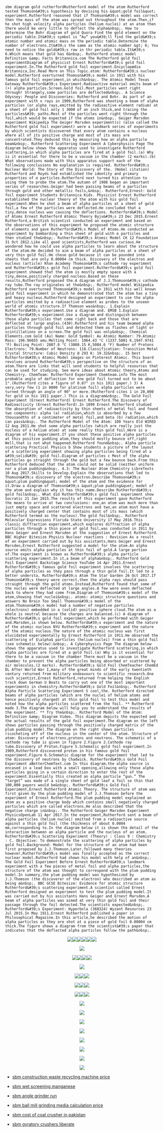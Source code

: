 
```
sbm diagram gold rutherfordRutherford model of the atom Rutherford tested Thomson&#39;s hypothesis by devising his &quot;gold foil&quot; experiment.Rutherford reasoned that if Thomson&#39;s model was correct then the mass of the atom was spread out throughout the atom.Then,if he shot high velocity alpha particles (helium nuclei) at an atom then there would be very little to deflect the alpha&nbsp;. How to determine the Bohr diagram of gold Quora Find the gold element on the periodic table.It&#39;s symbol is “Au” you&#39;ll find the gold&#39;s atomic number and atomic mass on the periodic table.Determine the number of electrons.It&#39;s the same as the atomic number &gt; 6; You need to notice the gold&#39;s row in thr periodic table.It&#39;s 6.Which means that gold has 6&nbsp;. Rutherford atomic model Definition &amp; Facts Britannica.com The Rutherford gold foil experimentDiagram of physicist Ernest Rutherford&#39;s gold foil experiment.In.The Rutherford gold foil experiment.Encyclopædia Britannica,Inc.Read More on This Topic.atom: Rutherford&#39;s nuclear model.Rutherford overturned Thomson&#39;s model in 1911 with his famous gold foil experiment,in which&nbsp;. The Atomic Model Texas Gateway Rutherford&#39;s Experiment.Radioactive material emits beam of (+) alpha particles.Screen.Gold foil.Most particles went right through! Strangely,some particles are deflected&nbsp;. A Science Odyssey: People and Discoveries: Rutherford and Bohr. As part of an experiment with x rays in 1909,Rutherford was shooting a beam of alpha particles (or alpha rays,emitted by the radioactive element radium) at a sheet of gold foil only 1 3000 of an inch thick,and tracing the particles&#39; paths.Most of the particles went right through the foil,which would be expected if the atoms in&nbsp;. Geiger Marsden experiment Wikipedia The Geiger Marsden experiment(s) (also called the Rutherford gold foil experiment) were a landmark series of experiments by which scientists discovered that every atom contains a nucleus where all of its positive charge and most of its mass are concentrated.They deduced this by measuring how an alpha particle beam&nbsp;. Rutherford Scattering Experiment A Cyberphysics Page The diagram below shows the apparatus used to investigate Rutherford scattering,in which alpha particles are fired at a gold foil.(a) Why is it essential for there to be a vacuum in the chamber (2 marks).(b) What observations made with this apparatus support each of the following conclusions No explanation is required. Rutherford&#39;s Nuclear World: The Story of the Discovery of the. (Nobel citation) Rutherford and Royds had established the identity and primary properties of α particles.Rutherford next turned his attention to using them to probe the atom.The autumn of 1908 began an important series of researches.Geiger had been passing beams of α particles through gold and other metallic foils,&nbsp;. Rutherford,Ernest: Gold foil experiment Students Britannica Kids. Physicist Ernest Rutherford established the nuclear theory of the atom with his gold foil experiment.When he shot a beam of alpha particles at a sheet of gold foil,a few of the particles were deflected.He concluded that a tiny,dense nucleus was causing the deflections. Rutherford&#39;s Model of Atoms Ernest Rutherford Atomic Theory Byju&#39;s 23 Dec 2015.Ernest Rutherford,a British scientist conducted an experiment and based on the observations of this experiment he proposed the atomic structure of elements and gave Rutherford&#39;s Model of Atoms.He conducted an experiment by bombarding a thin sheet of gold with α particles and then studied the&nbsp;. Rutherford&#39;s Atomic Model CK 12 Foundation 31 Oct 2012.Like all good scientists,Rutherford was curious.He wondered how he could use alpha particles to learn about the structure of the atom.He decided to aim a beam of alpha particles at a sheet of very thin gold foil.He chose gold because it can be pounded into sheets that are only 0.00004 cm thick. Discovery of the electron and nucleus (article) Khan Academy Thomson&#39;s cathode ray experiment and Rutherford&#39;s gold foil experiment.Rutherford&#39;s gold foil experiment showed that the atom is mostly empty space with a tiny,dense,positively charged nucleus.Based on these results,Rutherford proposed the.A diagram of J.J.Thomson&#39;s cathode ray tube.The ray originates at the&nbsp;. Rutherford model Wikipedia Rutherford overturned Thomson&#39;s model in 1911 with his well known gold foil experiment in which he demonstrated that the atom has a tiny and heavy nucleus.Rutherford designed an experiment to use the alpha particles emitted by a radioactive element as probes to the unseen world of atomic structure.If Thomson was&nbsp;. 1.Explain Rutherford&#39;s experiment.Use a diagram and. EMSB 1.Explain Rutherford&#39;s experiment.Use a diagram and distinguish between those alpha particles that come right back and those that are deflected at large angles.(430).Rutherford and his team beamed alpha particles through gold foil and detected them as flashes of light or scintillations on a screen.The gold foil was only&nbsp;. Chemical Elements.com Gold (Au) Name: Gold Symbol: Au Atomic Number: 79.Atomic Mass: 196.96655 amu.Melting Point: 1064.43 °C (1337.5801 K,1947.9741 °F) Boiling Point: 2807.0 °C (3080.15 K,5084.6 °F) Number of Protons Electrons: 79.Number of Neutrons: 118.Classification: Transition Metal Crystal Structure: Cubic Density @ 293 K: 19.32&nbsp;. 15 best Rutherford&#39;s Atomic Model images on Pinterest Atomic. This board revolves around Rutherford&#39;s perspective on the structure of an atom.There are links that will send students to helpful resources that can be used for studying. See more ideas about Atomic theory,Atoms and Chemistry. ChemTeam: Rutherford Experiment Chemteam.info The most probable angle of deflection for one gold foil turned out to be about 1°.(Rutherford cites a figure of 0.87° in his 1911 paper.) 3) A very,very few (1 in 8000 for platinum foil) alpha particles were turned through an angle of 90° or more.(Rutherford cites 1 in 20,000 for gold in his 1911 paper.) This is a diagram&nbsp;. The Gold Foil Experiment (Ernest Rutherford) Ernest Rutherford.The Discovery of Radioactivity (Ernest Rutherford).In 1899 Ernest Rutherford studied the absorption of radioactivity by thin sheets of metal foil and found two components: alpha (a) radiation,which is absorbed by a few thousandths of a centimeter of metal foil,and beta (b) radiation,which can pass&nbsp;. The Rutherford Model of the Atom: 100 Years Old WIRED 12 Aug 2011.He shot some alpha particles (which are really just the nucleus of a helium atom) at some really thin gold foil.Here is a diagram of his experiment.If you shoot these positive alpha particles at this positive pudding atom,they should mostly bounce off,right Well,that is not what happened.Rutherford found&nbsp;. Alpha particle scattering Practical Physics b Show students a picture of the layout of a scattering experiment showing alpha particles being fired at a &#39;solid&#39; gold foil.Diagram of particles c Most of the alpha particles go straight through the gold but a few bounce back.From this Rutherford deduced that the atom could not be solid (neither uniform nor a plum pudding&nbsp;. 4.3: The Nuclear Atom Chemistry LibreTexts 10 Aug 2017.Skills to Develop.Explain the observations that led to Thomson&#39;s discovery of the electron.Describe Thomson&#39;s &quot;plum pudding&quot; model of the atom and the evidence for it.Draw a diagram of Thomson&#39;s &quot;plum pudding&quot; model of the atom and explain why it has this name.Describe Rutherford&#39;s gold foil&nbsp;. What did Rutherford&#39;s gold foil experiment show Socratic 21 Jan 2015.The results of this experiment gave Rutherford the means to arrive at two conclusions: one,an atom was much more than just empty space and scattered electrons and two,an atom must have a positively charged center that contains most of its mass (which Rutherford termed as the nucleus).The gold foil&nbsp;. Rutherford Molecular Expressions Florida State University 17 May 2016.This classic diffraction experiment,which explores diffraction of alpha particles through a thin piece of gold foil,was conducted in 1911 by Hans Geiger and Ernest Marsden at the suggestion of Ernest Rutherford. BBC Higher Bitesize Physics Nuclear reactions : Revision As a result of an experiment carried out by his assistants,Hans Geiger and Ernest Marsden,Ernest Rutherford suggested a model for the atom.An alpha source emits alpha particles at thin foil of gold.A large portion of.The experiment is known as Rutherford&#39;s alpha particle scattering experiment.In it,a beam of alpha&nbsp;. Rutherford Gold Foil Experiment Backstage Science YouTube 14 Apr 2011.Ernest Rutherford&#39;s famous gold foil experiment involves the scattering of alpha particles as they pass through a thin gold foil.It led to a better understa. Rutherford&#39;s Atom The Star Garden 26 Oct 2017.If Thomson&#39;s theory were correct,then the alpha rays should pass straight through the gold atoms.Instead,Rutherford found that some of the nuclei were deflected at large angles.A few were even deflected back to where they had come from.Diagram of Thomson&#39;s model of the atom,showing that nuclei&nbsp;. atoms: atomic structure questions and answers No Brain Too Small Thomson&#39;s model of the atom.Thomson&#39;s model had a number of negative particles (electrons) embedded in a (solid) positive sphere cloud.The atom as a whole is neutral because the charges are balanced.(c) A diagram of Rutherford&#39;s gold foil experiment,which he performed with Geiger and.Marsden,is shown below. Rutherford&#39;s experiment and the nature of the atomic nucleus NYU Rutherford&#39;s experiment and the nature of the atomic nucleus.The nature of the atomic nucleus was first elucidated experimentally by Ernest Rutherford in 1911.He observed the scattering of $\alpha$ particles (helium nuclei) from a thin gold foil (see schematic below):&nbsp;. A Cyberphysics Page The diagram below shows the apparatus used to investigate Rutherford scattering,in which alpha particles are fired at a gold foil.(a) Why is it essential for there to be a vacuum in the chamber There must be a vacuum in the chamber to prevent the alpha particles being absorbed or scattered by air molecules.(2 marks). Rutherford&#39;s Gold Foil ChemTeacher ChemEd DL After World War I,many of the great minds of the early twentieth century returned from military endeavours to scientific research.One such scientist,Ernest Rutherford,returned from helping the English track down German U Boats to carry out one of the most important experiments in chemistry.Rutherford&#39;s Gold Foil&nbsp;. Rutherford Alpha Particle Scattering Experiment S cool,the. Rutherford directed beams of alpha particles (which are the nuclei of helium atoms and hence positively charged) at thin gold foil to test this model and noted how the alpha particles scattered from the foil. ** Rutherford made 3.The diagram below will help you to understand the results of the experiment. ** Try the&nbsp;. Rutherford Model of the Atom: Definition &amp; Diagram Video. This diagram depicts the expected and the actual results of the gold foil experiment.The diagram on the left shows particles passing through the positively charged matrix of the plum pudding model.The diagram on the right shows particles ricocheting off of the nucleus in the center of the atom. Structure of atom: Discovery of electrons,protons and neutrons. The schematic of a cathode ray tube is given in figure 2.Figure 2.Cathode ray tube.Discovery of Proton.Figure 5.Schematic gold foil experiment.In 1909,Rutherford discovered proton in his famous gold foil experiment.Figure 6.Schematic diagram for the experiment that led to the discovery of neutrons by Chadwick. Rutherford&#39;s Gold Foil Experiment aBetterChemText.com In this diagram,the alpha source is encased in a lead box with a small opening,allowing only those alpha particles going in a certain direction to enter the rest of the experiment.Essentially this created an alpha particle “gun.” The “target” was made of a single sheet of gold leaf a foil so thin that 100,000 payers would be&nbsp;. Rutherford&#39;s Gold Foil Experiment,Ernest Rutherford Atomic Theory. The structure of atom was first given by the plum pudding model of J.J.Thomson before the experiment of Ernest Rutherford.The plum pudding model explained an atom as a positive charge body which contains small negatively charged particles which are called electrons.He also described that the negative charge in&nbsp;. The Rutherford Geiger Marsden Experiment PhysicsOpenLab 11 Apr 2017.In the experiment,Rutherford sent a beam of alpha particles (helium nuclei) emitted from a radioactive source against a thin gold foil (the thickness of about 0.0004 mm,corresponding to.In the diagram below it is shown the detail of the interaction between an alpha particle and the nucleus of an atom. Rutherford&#39;s Scattering Experiment (Theory) : Class 9 : Chemistry : C. Objective: To demonstrate the scattering of alpha particles by gold foil.Background: Model for the structure of an atom had been first proposed by J.J.Thomson.Later,followed many theories however,Rutherford&#39;s model was finally accepted as the correct nuclear model.Rutherford had shown his model with help of an&nbsp;. The Gold Foil Experiment Before Ernest Rutherford&#39;s landmark experiment with a few pieces of metal foil and alpha particles,the structure of the atom was thought to correspond with the plum pudding model.In summary,the plum pudding model was hypothesized by J.J.Thomson (the discoverer of the electron) who described an atom as being a&nbsp;. BBC GCSE Bitesize: Evidence for atomic structure Rutherford&#39;s scattering experiment.A scientist called Ernest Rutherford designed an experiment to test the plum pudding model.It was carried out by his assistants Hans Geiger and Ernest Marsden.A beam of alpha particles was aimed at very thin gold foil and their passage through the foil detected.The scientists expected&nbsp;. Rutherford&#39;s Experiment: Hyperbola (368324) Wyzant Resources 23 Jul 2015.In May 1911,Ernest Rutherford published a paper in Philosophical Magazine.In this article,he described the motion of alpha particles as they are shot at a piece of gold foil 0.00004 cm thick.The figure shows a diagram from the scientist&#39;s paper that indicates that the deflected alpha particles follow the path&nbsp;. 
```

<div align="center">
  
<a rel="nofollow" href="https://m.shibang-china.com?f=github&k=sbm+diagram+gold+rutherford"><img src="https://static.shibang-china.com/en/l.png"></a><img src="https://static.shibang-china.com/en/hw.png"><a rel="nofollow" href="https://m.shibang-china.com/product/?f=github&k=sbm+diagram+gold+rutherford"><img src="https://static.shibang-china.com/en/p.png"></a><a rel="nofollow" href="https://m.shibang-china.com/cases/?f=github&k=sbm+diagram+gold+rutherford"><img src="https://static.shibang-china.com/en/c.png"></a><a rel="nofollow" href="https://m.shibang-china.com/news/?f=github&k=sbm+diagram+gold+rutherford"><img src="https://static.shibang-china.com/en/n.png"></a><a rel="nofollow" href="https://m.shibang-china.com?f=github&k=sbm+diagram+gold+rutherford"><img src="https://static.shibang-china.com/en/m.png"></a>

<a rel="nofollow" href="https://m.shibang-china.com/product/?f=github&k=sbm+diagram+gold+rutherford"><img src="https://static.shibang-china.com/en/b.jpg"></a>
  
<a rel="nofollow" href="https://m.shibang-china.com/solution-aggregate.html?f=github&k=sbm+diagram+gold+rutherford"><img src="https://static.shibang-china.com/en/a.jpg"></a><a rel="nofollow" href="https://m.shibang-china.com/solution-mine.html?f=github&k=sbm+diagram+gold+rutherford"><img src="https://static.shibang-china.com/en/m.jpg"></a><a rel="nofollow" href="https://m.shibang-china.com/solution-mill.html?f=github&k=sbm+diagram+gold+rutherford"><img src="https://static.shibang-china.com/en/g.jpg"></a><a rel="nofollow" href="https://m.shibang-china.com/solution-epc.html?f=github&k=sbm+diagram+gold+rutherford"><img src="https://static.shibang-china.com/en/e.jpg"></a>

<a rel="nofollow" href="https://m.shibang-china.com/product/?f=github&k=sbm+diagram+gold+rutherford"><img src="https://static.shibang-china.com/en/a-p.png"></a>

<a rel="nofollow" href="https://m.shibang-china.com/product/crusher/c6x.html?f=github&k=sbm+diagram+gold+rutherford"><img src="https://static.shibang-china.com/en/j.jpg"></a><a rel="nofollow" href="https://m.shibang-china.com/product/crusher/ci5x.html?f=github&k=sbm+diagram+gold+rutherford"><img src="https://static.shibang-china.com/en/i.jpg"></a><a rel="nofollow" href="https://m.shibang-china.com/product/crusher/hst.html?f=github&k=sbm+diagram+gold+rutherford"><img src="https://static.shibang-china.com/en/c.jpg"></a>

<a rel="nofollow" href="https://m.shibang-china.com/product/mill/mtw.html?f=github&k=sbm+diagram+gold+rutherford"><img src="https://static.shibang-china.com/en/mtw.jpg"></a><a rel="nofollow" href="https://m.shibang-china.com/product/mill/scm.html?f=github&k=sbm+diagram+gold+rutherford"><img src="https://static.shibang-china.com/en/scm.jpg"></a><a rel="nofollow" href="https://m.shibang-china.com/product/mill/lm.html?f=github&k=sbm+diagram+gold+rutherford"><img src="https://static.shibang-china.com/en/lm.jpg"></a>

<a rel="nofollow" href="https://m.shibang-china.com/product/sand/vsi6x.html?f=github&k=sbm+diagram+gold+rutherford"><img src="https://static.shibang-china.com/en/6x.jpg"></a><a rel="nofollow" href="https://m.shibang-china.com/product/sand/vu.html?f=github&k=sbm+diagram+gold+rutherford"><img src="https://static.shibang-china.com/en/vu.jpg"></a><a rel="nofollow" href="https://m.shibang-china.com/product/mobile/klun.html?f=github&k=sbm+diagram+gold+rutherford"><img src="https://static.shibang-china.com/en/k.jpg"></a>

<a rel="nofollow" href="https://m.shibang-china.com/cases/?f=github&k=sbm+diagram+gold+rutherford"><img src="https://static.shibang-china.com/en/case.png"></a>

<a rel="nofollow" href="https://m.shibang-china.com/cases/aggregate/202.html?f=github&k=sbm+diagram+gold+rutherford"><img src="https://static.shibang-china.com/en/c-1.jpg"></a>

<a rel="nofollow" href="https://m.shibang-china.com/cases/aggregate/203.html?f=github&k=sbm+diagram+gold+rutherford"><img src="https://static.shibang-china.com/en/c-2.jpg"></a>

<a rel="nofollow" href="https://m.shibang-china.com/cases/mill/123.html?f=github&k=sbm+diagram+gold+rutherford"><img src="https://static.shibang-china.com/en/c-3.jpg"></a>

<a rel="nofollow" href="https://m.shibang-china.com/contact_us.html?f=github&k=sbm+diagram+gold+rutherford"><img src="https://static.shibang-china.com/en/contact.png"></a>

<a rel="nofollow" href="https://swt.shibang-china.com/?f=github&k=sbm+diagram+gold+rutherford"><img src="https://static.shibang-china.com/en/chat.png"></a>

<a rel="nofollow" href="https://whatsapp.shibangsoft.com/WhatsApp.php?f=github&k=sbm+diagram+gold+rutherford"><img src="https://static.shibang-china.com/en/whatsapp.png"></a>

<a rel="nofollow" href="https://m.shibang-china.com/?f=github&k=sbm+diagram+gold+rutherford"><img src="https://static.shibang-china.com/en/website.png"></a>

</div>


* [sbm construction waste recycling machine price](sbm%20construction%20waste%20recycling%20machine%20price.md)

* [sbm wet screening manganese](sbm%20wet%20screening%20manganese.md)

* [sbm angle grinder run](sbm%20angle%20grinder%20run.md)

* [sbm ball mill grinding media calculation price](sbm%20ball%20mill%20grinding%20media%20calculation%20price.md)

* [sbm cost of coal crusher in pakistan](sbm%20cost%20of%20coal%20crusher%20in%20pakistan.md)

* [sbm gyratory crushers liberate](sbm%20gyratory%20crushers%20liberate.md)